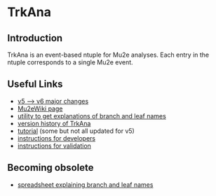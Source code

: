 # TrkAna

## Introduction

TrkAna is an event-based ntuple for Mu2e analyses. Each entry in the ntuple corresponds to a single Mu2e event. 


## Useful Links

* [v5 --> v6 major changes](doc/v5-to-v6.md)
* [Mu2eWiki page](https://mu2ewiki.fnal.gov/wiki/TrkAna)
* [utility to get explanations of branch and leaf names](tutorial/pages/helper.md)
* [version history of TrkAna](https://mu2ewiki.fnal.gov/wiki/TrkAna#Version_History_.2F_TrkAna_Musings)
* [tutorial](tutorial/README.md) (some but not all updated for v5)
* [instructions for developers](https://mu2ewiki.fnal.gov/wiki/TrkAna#For_Developers)
* [instructions for validation](validation/README.md)

## Becoming obsolete
* [spreadsheet explaining branch and leaf names](https://docs.google.com/spreadsheets/d/1IMZVgj74vxGTWqAFRtFEEcYChujJyc38VcopZh52jhc/edit)
